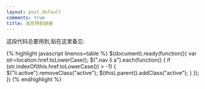 ```yaml
---
layout: post_default
comments: true
title: 高亮导航链接
---
```

这段代码总要用到,贴在这里备忘:

{% highlight javascript linenos=table %}
$(document).ready(function(){
	var str=location.href.toLowerCase();
	$(".nav li a").each(function() {
		if (str.indexOf(this.href.toLowerCase()) > -1) {
			$("li.active").removeClass("active");
			$(this).parent().addClass("active");
		}
	});
})
{% endhighlight %}
